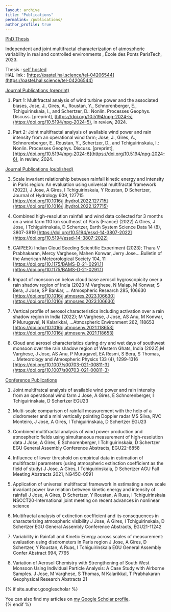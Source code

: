 ```yaml
---
layout: archive
title: "Publications"
permalink: /publications/
author_profile: true
---
```


<ins>PhD Thesis<ins>

Independent and joint multifractal characterization of atmospheric variability in real and controlled environments , École des Ponts ParisTech, 2023.

Thesis : [self hosted](https://jerryjose7.github.io/files/Jerry_thesis_final.pdf)  
HAL link : [https://pastel.hal.science/tel-04206544](https://pastel.hal.science/tel-04206544)



<ins>Journal Publications (preprint)<ins>

1.	Part 1: Multifractal analysis of wind turbine power and the associated biases, 
Jose, J., Gires, A., Roustan, Y., Schnorenberger, E., Tchiguirinskaia, I., and Schertzer, D.: 
Nonlin. Processes Geophys. Discuss. [preprint], [https://doi.org/10.5194/npg-2024-5](https://doi.org/10.5194/npg-2024-5), in review, 2024.

2.	Part 2: Joint multifractal analysis of available wind power and rain intensity from an operational wind farm; Jose, J., Gires, A., Schnorenberger, E., Roustan, Y., Schertzer, D., and Tchiguirinskaia, I.:
Nonlin. Processes Geophys. Discuss. [preprint], [https://doi.org/10.5194/npg-2024-6](https://doi.org/10.5194/npg-2024-6), in review, 2024.

<ins>Journal Publications (published)<ins>

3.	Scale invariant relationship between rainfall kinetic energy and intensity in Paris region: An evaluation using universal multifractal framework (2022), J Jose, A Gires, I Tchiguirinskaia, Y Roustan, D Schertzer, Journal of Hydrology 609, 127715 [https://doi.org/10.1016/j.jhydrol.2022.127715](https://doi.org/10.1016/j.jhydrol.2022.127715)

4.	Combined high-resolution rainfall and wind data collected for 3 months on a wind farm 110 km southeast of Paris (France) (2022) A Gires, J Jose, I Tchiguirinskaia, D Schertzer, Earth System Science Data 14 (8), 3807-3819 [https://doi.org/10.5194/essd-14-3807-2022](https://doi.org/10.5194/essd-14-3807-2022)

5.	CAIPEEX: Indian Cloud Seeding Scientific Experiment (2023); Thara V Prabhakaran, Mercy Varghese, Mahen Konwar, Jerry Jose….Bulletin of the American Meteorological Society 104, 11 [https://doi.org/10.1175/BAMS-D-21-0291.1](https://doi.org/10.1175/BAMS-D-21-0291.1)

6.	Impact of monsoon on below cloud base aerosol hygroscopicity over a rain shadow region of India (2023
M Varghese, N Malap, M Konwar, S Bera, J Jose, SP Bankar, ... Atmospheric Research 285, 106630 [https://doi.org/10.1016/j.atmosres.2023.106630](https://doi.org/10.1016/j.atmosres.2023.106630)

7.	Vertical profile of aerosol characteristics including activation over a rain shadow region in India (2022); M Varghese, J Jose, AS Anu, M Konwar, P Murugavel, N Kalarikkal, ...Atmospheric Environment 262, 118653 [https://doi.org/10.1016/j.atmosenv.2021.118653](https://doi.org/10.1016/j.atmosenv.2021.118653)

8.	Cloud and aerosol characteristics during dry and wet days of southwest monsoon over the rain shadow region of Western Ghats, India (2022);M Varghese, J Jose, AS Anu, P Murugavel, EA Resmi, S Bera, S Thomas, ...Meteorology and Atmospheric Physics 133 (4), 1299-1316 [https://doi.org/10.1007/s00703-021-00811-3](https://doi.org/10.1007/s00703-021-00811-3)


<ins>Conference Publications<ins>

1.	Joint multifratcal analysis of available wind power and rain intensity from an operational wind farm
J Jose, A Gires, E Schnorenberger, I Tchiguirinskaia, D Schertzer
EGU23

2.	Multi-scale comparison of rainfall measurement with the help of a disdrometer and a mini vertically pointing Doppler radar
MS Silva, RVC Monteiro, J Jose, A Gires, I Tchiguirinskaia, D Schertzer
EGU23

3.	Combined multifractal analysis of wind power production and atmospheric fields using simultaneous measurement of high-resolution data
J Jose, A Gires, E Schnorenberger, I Tchiguirinskaia, D Schertzer
EGU General Assembly Conference Abstracts, EGU22-6858

4.	Influence of lower threshold on empirical data in estimation of multifractal parameters (using atmospheric extinction coefficient as the field of study)
J Jose, A Gires, I Tchiguirinskaia, D Schertzer
AGU Fall Meeting Abstracts 2021, NG45C-0591

5.	Application of universal multifractal framework in estimating a new scale invariant power law relation between kinetic energy and intensity of rainfall
J Jose, A Gires, D Schertzer, Y Roustan, A Ruas, I Tchiguirinskaia
NSCCT20-International joint meeting on recent advances in nonlinear science

6.	Multifractal analysis of extinction coefficient and its consequences in characterizing atmospheric visibility
J Jose, A Gires, I Tchiguirinskaia, D Schertzer
EGU General Assembly Conference Abstracts, EGU21-11242

7.	Variability in Rainfall and Kinetic Energy across scales of measurement: evaluation using disdrometers in Paris region
J Jose, A Gires, D Schertzer, Y Roustan, A Ruas, I Tchiguirinskaia
EGU General Assembly Confer Abstract 994, 7765

8.	Variation of Aerosol Chemistry with Strengthening of South West Monsoon Using Individual Particle Analysis: A Case Study with Airborne Samples.
J Jose, M Varghese, S Thomas, N Kalarikkal, T Prabhakaran
Geophysical Research Abstracts 21


{% if site.author.googlescholar %}
  <div class="wordwrap">You can also find my articles on <a href="{{site.author.googlescholar}}">my Google Scholar profile</a>.</div>
{% endif %}